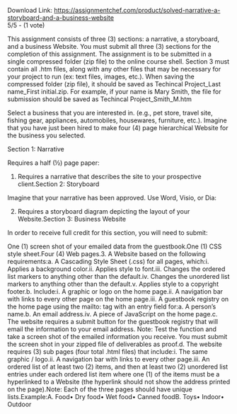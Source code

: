 Download Link: https://assignmentchef.com/product/solved-narrative-a-storyboard-and-a-business-website
<br>
5/5 - (1 vote)

This assignment consists of three (3) sections: a narrative, a storyboard, and a business Website. You must submit all three (3) sections for the completion of this assignment. The assignment is to be submitted in a single compressed folder (zip file) to the online course shell. Section 3 must contain all .htm files, along with any other files that may be necessary for your project to run (ex: text files, images, etc.). When saving the compressed folder (zip file), it should be saved as Techincal Project_Last name_First initial.zip. For example, if your name is Mary Smith, the file for submission should be saved as Techincal Project_Smith_M.htm



Select a business that you are interested in. (e.g., pet store, travel site, fishing gear, appliances, automobiles, housewares, furniture, etc.). Imagine that you have just been hired to make four (4) page hierarchical Website for the business you selected.

Section 1: Narrative

Requires a half (½) page paper:

1. Requires a narrative that describes the site to your prospective client.Section 2: Storyboard

Imagine that your narrative has been approved. Use Word, Visio, or Dia:

2. Requires a storyboard diagram depicting the layout of your Website.Section 3: Business Website

In order to receive full credit for this section, you will need to submit:

One (1) screen shot of your emailed data from the guestbook.One (1) CSS style sheet.Four (4) Web pages.3. A Website based on the following requirements:a. A Cascading Style Sheet (.css) for all pages, which:i. Applies a background color.ii. Applies style to font.iii. Changes the ordered list markers to anything other than the default.iv. Changes the unordered list markers to anything other than the default.v. Applies style to a copyright footer.b. Include:i. A graphic or logo on the home page.ii. A navigation bar with links to every other page on the home page.iii. A guestbook registry on the home page using the mailto: tag with an entry field for:a. A person’s name.b. An email address.iv. A piece of JavaScript on the home page.c. The website requires a submit button for the guestbook registry that will email the information to your email address. Note: Test the function and take a screen shot of the emailed information you receive. You must submit the screen shot in your zipped file of deliverables as proof.d. The website requires (3) sub pages (four total .html files) that include:i. The same graphic / logo.ii. A navigation bar with links to every other page.iii. An ordered list of at least two (2) items, and then at least two (2) unordered list entries under each ordered list item where one (1) of the items must be a hyperlinked to a Website (the hyperlink should not show the address printed on the page).Note: Each of the three pages should have unique lists.Example:A. Food• Dry food• Wet food• Canned foodB. Toys• Indoor• Outdoor
